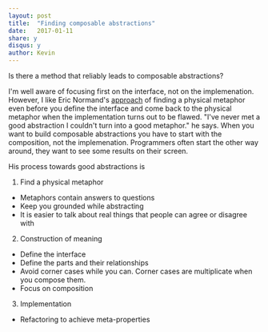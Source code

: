 ```yaml
---
layout: post
title:  "Finding composable abstractions"
date:   2017-01-11
share: y
disqus: y
author: Kevin
---
```


Is there a method that reliably leads to composable abstractions?

I'm well aware of focusing first on the interface, not on the implemenation. However, I like Eric Normand's [approach][approach] of finding a physical metaphor even before you define the interface and come back to the physical metaphor when the implementation turns out to be flawed. "I've never met a good abstraction I couldn't turn into a good metaphor." he says. When you want to build composable abstractions you have to start with the composition, not the implemenation. Programmers often start the other way around, they want to see some results on their screen.

His process towards good abstractions is

1. Find a physical metaphor
  - Metaphors contain answers to questions
  - Keep you grounded while abstracting
  - It is easier to talk about real things that people can agree or disagree with
2. Construction of meaning
  - Define the interface
  - Define the parts and their relationships
  - Avoid corner cases while you can. Corner cases are multiplicate when you compose them.
  - Focus on composition
3. Implementation
  - Refactoring to achieve meta-properties

[approach]: https://www.youtube.com/watch?v=jJIUoaIvD20
